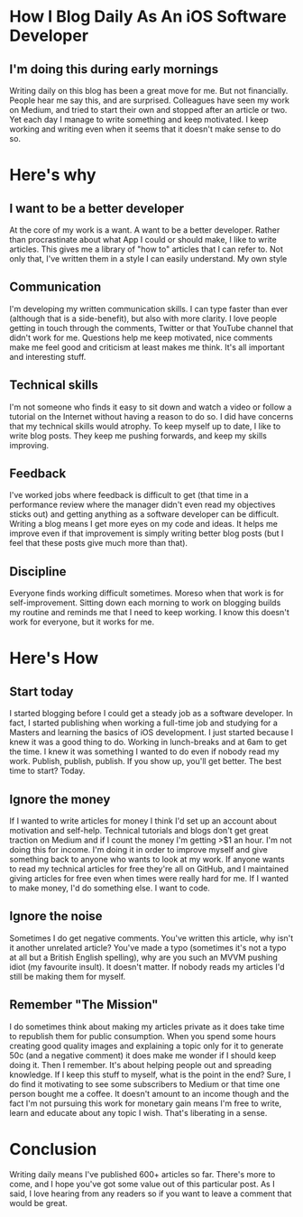 # How I Blog Daily As An iOS Software Developer
## I'm doing this during early mornings

Writing daily on this blog has been a great move for me. But not financially.
People hear me say this, and are surprised.
Colleagues have seen my work on Medium, and tried to start their own and stopped after an article or two.
Yet each day I manage to write something and keep motivated. I keep working and writing even when it seems that it doesn't make sense to do so.
# Here's why
## I want to be a better developer
At the core of my work is a want. A want to be a better developer. Rather than procrastinate about what App I could or should make, I like to write articles. This gives me a library of "how to" articles that I can refer to.
Not only that, I've written them in a style I can easily understand. My own style
## Communication
I'm developing my written communication skills. I can type faster than ever (although that is a side-benefit), but also with more clarity.
I love people getting in touch through the comments, Twitter or that YouTube channel that didn't work for me. Questions help me keep motivated, nice comments make me feel good and criticism at least makes me think. It's all important and interesting stuff.
## Technical skills
I'm not someone who finds it easy to sit down and watch a video or follow a tutorial on the Internet without having a reason to do so. I did have concerns that my technical skills would atrophy. To keep myself up to date, I like to write blog posts. They keep me pushing forwards, and keep my skills improving.
## Feedback
I've worked jobs where feedback is difficult to get (that time in a performance review where the manager didn't even read my objectives sticks out) and getting anything as a software developer can be difficult.
Writing a blog means I get more eyes on my code and ideas. It helps me improve even if that improvement is simply writing better blog posts (but I feel that these posts give much more than that).
## Discipline
Everyone finds working difficult sometimes. Moreso when that work is for self-improvement. Sitting down each morning to work on blogging builds my routine and reminds me that I need to keep working. I know this doesn't work for everyone, but it works for me.
# Here's How
## Start today
I started blogging before I could get a steady job as a software developer. In fact, I started publishing when working a full-time job and studying for a Masters and learning the basics of iOS development.
I just started because I knew it was a good thing to do. Working in lunch-breaks and at 6am to get the time. I knew it was something I wanted to do even if nobody read my work.
Publish, publish, publish. If you show up, you'll get better.
The best time to start? Today.
## Ignore the money
If I wanted to write articles for money I think I'd set up an account about motivation and self-help. Technical tutorials and blogs don't get great traction on Medium and if I count the money I'm getting >$1 an hour.
I'm not doing this for income. I'm doing it in order to improve myself and give something back to anyone who wants to look at my work. If anyone wants to read my technical articles for free they're all on GitHub, and I maintained giving articles for free even when times were really hard for me. If I wanted to make money, I'd do something else. I want to code.
## Ignore the noise
Sometimes I do get negative comments. You've written this article, why isn't it another unrelated article? You've made a typo (sometimes it's not a typo at all but a British English spelling), why are you such an MVVM pushing idiot (my favourite insult).
It doesn't matter. If nobody reads my articles I'd still be making them for myself.
## Remember "The Mission"
I do sometimes think about making my articles private as it does take time to republish them for public consumption. When you spend some hours creating good quality images and explaining a topic only for it to generate 50c (and a negative comment) it does make me wonder if I should keep doing it.
Then I remember. It's about helping people out and spreading knowledge. If I keep this stuff to myself, what is the point in the end?
Sure, I do find it motivating to see some subscribers to Medium or that time one person bought me a coffee. It doesn't amount to an income though and the fact I'm not pursuing this work for monetary gain means I'm free to write, learn and educate about any topic I wish.
That's liberating in a sense.

# Conclusion
Writing daily means I've published 600+ articles so far. There's more to come, and I hope you've got some value out of this particular post.
As I said, I love hearing from any readers so if you want to leave a comment that would be great.
